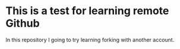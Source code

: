 # This is a test for learning remote Github

In this repository I going to try learning forking with another account.

